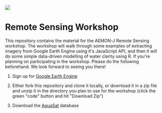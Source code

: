 <img src="https://aquaticdatasciopensci.github.io/assets/dsos_banner_website.png"/>

# Remote Sensing Workshop

This repository contains the material for the AEMON-J Remote Sensing workshop. The workshop will walk through some examples of extracting imagery from Google Earth Engine using it's JavaScript API, and then it will do some simple data-driven modelling of water clarity using R. If you're planning on participating in the workshop. Please do the following beforehand. We look forward to seeing you there!

1.  Sign up for [Google Earth Engine](https://signup.earthengine.google.com/#!/)

2.  Either fork this repository and clone it locally, or download it in a zip file and unzip it in the directory you plan to use for the workshop (click the green "code" button and hit "Download Zip")

3.  Download the [AquaSat](https://ndownloader.figshare.com/files/18733733) database
